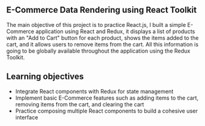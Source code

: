 ## E-Commerce Data Rendering using React Toolkit

The main objective of this project is to practice React.js, I built a simple E-Commerce application using React and Redux, it displays a list of products with an "Add to Cart" button for each product, shows the items added to the cart, and it allows users to remove items from the cart. All this information is going to be globally available throughout the application using the Redux Toolkit.

## Learning objectives

- Integrate React components with Redux for state management
- Implement basic E-Commerce features such as adding items to the cart, removing items from the cart, and clearing the cart
- Practice composing multiple React components to build a cohesive user interface